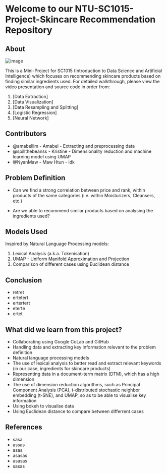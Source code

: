 # Welcome to our NTU-SC1015-Project-Skincare Recommendation Repository

## About

![image](https://user-images.githubusercontent.com/85445638/164889813-3ab99d83-7f9d-43de-bd98-b4db0d15be78.png)

This is a Mini-Project for SC1015 (Introduction to Data Science and Artificial Intelligence) which focuses on recommending skincare products based on finding similar ingredients used. For detailed walkthrough, please view the video presentation and source code in order from:

1. [Data Extraction]
2. [Data Visualization]
3. [Data Resampling and Splitting]
4. [Logistic Regression]
5. [Neural Network]
  
## Contributors

- @amabellim - Amabel - Extracting and preprocessing data
- @spillthebeanss - Kristine - Dimensionality reduction and machine learning model using UMAP
- @NyanMaw - Maw Htun - idk

## Problem Definition

- Can we find a strong correlation between price and rank, within products of the same categories (i.e. within Moisturizers, Cleansers, etc.)

- Are we able to recommend similar products based on analysing the ingredients used?

## Models Used

Inspired by Natural Language Processing models:
1. Lexical Analysis (a.k.a. Tokenisation)
2. UMAP - Uniform Manifold Approximation and Projection
3. Comparison of different cases using Euclidean distance

## Conclusion

- retret
- ertetert
- ertertert
- eterte
- ertet

## What did we learn from this project?

- Collaborating using Google CoLab and GitHub
- Handling data and extracting key information relevant to the problem definition
- Natural language processing models
- The use of lexical analysis to better read and extract relevant keywords (in our case, ingredients for skincare products)
- Representing data in a document-term matrix (DTM), which has a high dimension
- The use of dimension reduction algorithms, such as Principal Component Analysis (PCA), t-distributed stochastic neighbor embedding (t-SNE), and UMAP, so as to be able to visualise key information
- Using bokeh to visualise data
- Using Euclidean distance to compare between differrent cases

## References

- sasa
- assas
- asas
- asasas
- asasas
- sasas
